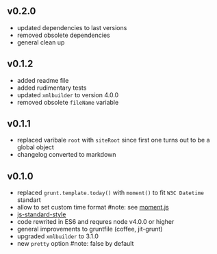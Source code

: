 ## v0.2.0
* updated dependencies to last versions
* removed obsolete dependencies
* general clean up

## v0.1.2
* added readme file
* added rudimentary tests
* updated `xmlbuilder` to version 4.0.0
* removed obsolete `fileName` variable

## v0.1.1
* replaced varibale `root` with `siteRoot` since first one turns out to be a global object
* changelog converted to markdown

## v0.1.0
* replaced `grunt.template.today()` with `moment()` to fit `W3C Datetime` standart
* allow to set custom time format #note: see [moment.js](http://momentjs.com/)
* [js-standard-style](https://github.com/feross/standard)
* code rewrited in ES6 and requres node v4.0.0 or higher
* general improvements to gruntfile (coffee, jit-grunt)
* upgraded `xmlbuilder` to 3.1.0
* new `pretty` option #note: false by default
